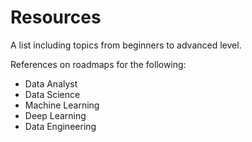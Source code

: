 # Resources

A list including topics from beginners to advanced level.

References on roadmaps for the following:

- Data Analyst
- Data Science
- Machine Learning
- Deep Learning
- Data Engineering

